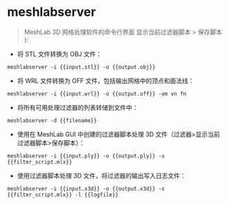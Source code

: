 # meshlabserver

> MeshLab 3D 网格处理软件的命令行界面
> 显示当前过滤器脚本 > 保存脚本 ):

- 将 STL 文件转换为 OBJ 文件：

`meshlabserver -i {{input.stl}} -o {{output.obj}}`

- 将 WRL 文件转换为 OFF 文件，包括输出网格中的顶点和面法线：

`meshlabserver -i {{input.wrl}} -o {{output.off}} -om vn fn`

- 将所有可用处理过滤器的列表转储到文件中：

`meshlabserver -d {{filename}}`

- 使用在 MeshLab GUI 中创建的过滤器脚本处理 3D 文件（过滤器>显示当前过滤器脚本>保存脚本）：

`meshlabserver -i {{input.ply}} -o {{output.ply}} -s {{filter_script.mlx}}`

- 使用过滤器脚本处理 3D 文件，将过滤器的输出写入日志文件：

`meshlabserver -i {{input.x3d}} -o {{output.x3d}} -s {{filter_script.mlx}} -l {{logfile}}`

[#]: contributors: ([潘潘])